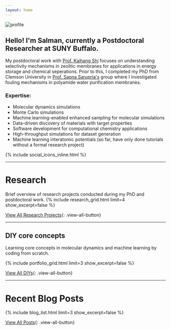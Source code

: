 ```yaml
---
layout: home
---
```


![profile](/assets/profile.png#profile)


## Hello! I'm Salman, currently a Postdoctoral Researcher at SUNY Buffalo.

My postdoctoral work with [Prof. Kaihang Shi](https://shiresearchgroup.github.io) focuses on understanding selectivity mechanisms in zeolitic membranes for applications in energy storage and chemical seperations. Prior to this, I completed my PhD from Clemson University in [Prof. Sapna Sarupria's](https://sarupriagroup.github.io) group where I investigated fouling mechanisms in polyamide water purification membranes.

### Expertise:
- Molecular dynamics simulations
- Monte Carlo simulations
- Machine learning-enabled enhanced sampling for molecular simulations
- Data-driven discovery of materials with target properties
- Software development for computational chemistry applications
- High-throughput simulations for dataset generation
- Machine learning interatomic potentials (so far, have only done tutorials without a formal research project)

{% include social_icons_inline.html %}


---

# Research
Brief overview of research projects conducted during my PhD and postdoctoral work.
{% include research_grid.html limit=4 show_excerpt=false %}

[View All Research Projects](/research){: .view-all-button}

---

## DIY core concepts
Learning core concepts in molecular dynamics and machine learning by coding from scratch.

{% include portfolio_grid.html limit=3 show_excerpt=false %}

[View All DIYs](/portfolio){: .view-all-button}

---

# Recent Blog Posts

{% include blog_list.html limit=3 show_excerpt=false %}

[View All Posts](/posts){: .view-all-button}

